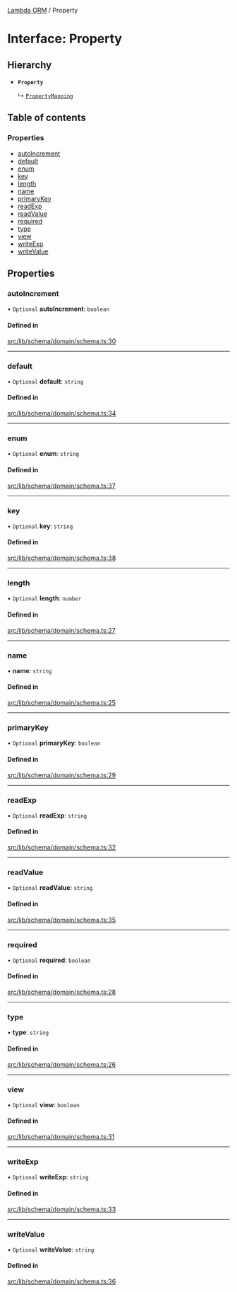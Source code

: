 [Lambda ORM](../README.md) / Property

# Interface: Property

## Hierarchy

- **`Property`**

  ↳ [`PropertyMapping`](PropertyMapping.md)

## Table of contents

### Properties

- [autoIncrement](Property.md#autoincrement)
- [default](Property.md#default)
- [enum](Property.md#enum)
- [key](Property.md#key)
- [length](Property.md#length)
- [name](Property.md#name)
- [primaryKey](Property.md#primarykey)
- [readExp](Property.md#readexp)
- [readValue](Property.md#readvalue)
- [required](Property.md#required)
- [type](Property.md#type)
- [view](Property.md#view)
- [writeExp](Property.md#writeexp)
- [writeValue](Property.md#writevalue)

## Properties

### autoIncrement

• `Optional` **autoIncrement**: `boolean`

#### Defined in

[src/lib/schema/domain/schema.ts:30](https://github.com/FlavioLionelRita/lambdaorm-base/blob/3e72724/src/lib/schema/domain/schema.ts#L30)

___

### default

• `Optional` **default**: `string`

#### Defined in

[src/lib/schema/domain/schema.ts:34](https://github.com/FlavioLionelRita/lambdaorm-base/blob/3e72724/src/lib/schema/domain/schema.ts#L34)

___

### enum

• `Optional` **enum**: `string`

#### Defined in

[src/lib/schema/domain/schema.ts:37](https://github.com/FlavioLionelRita/lambdaorm-base/blob/3e72724/src/lib/schema/domain/schema.ts#L37)

___

### key

• `Optional` **key**: `string`

#### Defined in

[src/lib/schema/domain/schema.ts:38](https://github.com/FlavioLionelRita/lambdaorm-base/blob/3e72724/src/lib/schema/domain/schema.ts#L38)

___

### length

• `Optional` **length**: `number`

#### Defined in

[src/lib/schema/domain/schema.ts:27](https://github.com/FlavioLionelRita/lambdaorm-base/blob/3e72724/src/lib/schema/domain/schema.ts#L27)

___

### name

• **name**: `string`

#### Defined in

[src/lib/schema/domain/schema.ts:25](https://github.com/FlavioLionelRita/lambdaorm-base/blob/3e72724/src/lib/schema/domain/schema.ts#L25)

___

### primaryKey

• `Optional` **primaryKey**: `boolean`

#### Defined in

[src/lib/schema/domain/schema.ts:29](https://github.com/FlavioLionelRita/lambdaorm-base/blob/3e72724/src/lib/schema/domain/schema.ts#L29)

___

### readExp

• `Optional` **readExp**: `string`

#### Defined in

[src/lib/schema/domain/schema.ts:32](https://github.com/FlavioLionelRita/lambdaorm-base/blob/3e72724/src/lib/schema/domain/schema.ts#L32)

___

### readValue

• `Optional` **readValue**: `string`

#### Defined in

[src/lib/schema/domain/schema.ts:35](https://github.com/FlavioLionelRita/lambdaorm-base/blob/3e72724/src/lib/schema/domain/schema.ts#L35)

___

### required

• `Optional` **required**: `boolean`

#### Defined in

[src/lib/schema/domain/schema.ts:28](https://github.com/FlavioLionelRita/lambdaorm-base/blob/3e72724/src/lib/schema/domain/schema.ts#L28)

___

### type

• **type**: `string`

#### Defined in

[src/lib/schema/domain/schema.ts:26](https://github.com/FlavioLionelRita/lambdaorm-base/blob/3e72724/src/lib/schema/domain/schema.ts#L26)

___

### view

• `Optional` **view**: `boolean`

#### Defined in

[src/lib/schema/domain/schema.ts:31](https://github.com/FlavioLionelRita/lambdaorm-base/blob/3e72724/src/lib/schema/domain/schema.ts#L31)

___

### writeExp

• `Optional` **writeExp**: `string`

#### Defined in

[src/lib/schema/domain/schema.ts:33](https://github.com/FlavioLionelRita/lambdaorm-base/blob/3e72724/src/lib/schema/domain/schema.ts#L33)

___

### writeValue

• `Optional` **writeValue**: `string`

#### Defined in

[src/lib/schema/domain/schema.ts:36](https://github.com/FlavioLionelRita/lambdaorm-base/blob/3e72724/src/lib/schema/domain/schema.ts#L36)
